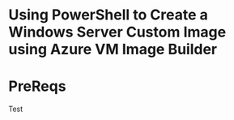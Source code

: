 # Using PowerShell to Create a Windows Server Custom Image using Azure VM Image Builder

 # PreReqs


 Test
 

 
